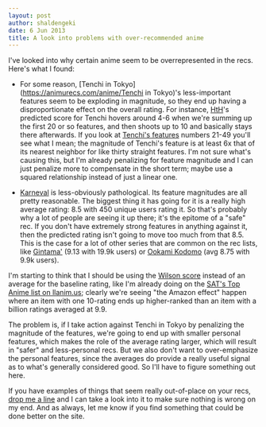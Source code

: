```yaml
---
layout: post
author: shaldengeki
date: 6 Jun 2013
title: A look into problems with over-recommended anime
---
```


I've looked into why certain anime seem to be overrepresented in the recs. Here's what I found:

- For some reason, [Tenchi in Tokyo](https://animurecs.com/anime/Tenchi in Tokyo)'s less-important features seem to be exploding in magnitude, so they end up having a disproportionate effect on the overall rating. For instance, [HtH](https://animurecs.com/users/HtH)'s predicted score for Tenchi hovers around 4-6 when we're summing up the first 20 or so features, and then shoots up to 10 and basically stays there afterwards. If you look at [Tenchi's features](http://llanim.us:6275/svd/animeFeatures) numbers 21-49 you'll see what I mean; the magnitude of Tenchi's feature is at least 6x that of its nearest neighbor for like thirty straight features. I'm not sure what's causing this, but I'm already penalizing for feature magnitude and I can just penalize more to compensate in the short term; maybe use a squared relationship instead of just a linear one.

- [Karneval](https://animurecs.com/anime/Karneval) is less-obviously pathological. Its feature magnitudes are all pretty reasonable. The biggest thing it has going for it is a really high average rating: 8.5 with 450 unique users rating it. So that's probably why a lot of people are seeing it up there; it's the epitome of a "safe" rec. If you don't have extremely strong features in anything against it, then the predicted rating isn't going to move too much from that 8.5. This is the case for a lot of other series that are common on the rec lists, like [Gintama'](https://animurecs.com/anime/Gintama') (9.13 with 19.9k users) or [Ookami Kodomo](https://animurecs.com/anime/Ookami%2520Kodomo%2520no%2520Ame%2520to%2520Yuki/show/) (avg 8.75 with 9.9k users).

I'm starting to think that I should be using the [Wilson score](http://www.evanmiller.org/how-not-to-sort-by-average-rating.html) instead of an average for the baseline rating, like I'm already doing on the [SAT's Top Anime list on llanim.us](http://llanim.us/satTopAnime.php); clearly we're seeing "the Amazon effect" happen where an item with one 10-rating ends up higher-ranked than an item with a billion ratings averaged at 9.9.

The problem is, if I take action against Tenchi in Tokyo by penalizing the magnitude of the features, we're going to end up with smaller personal features, which makes the role of the average rating larger, which will result in "safer" and less-personal recs. But we also don't want to over-emphasize the personal features, since the averages do provide a really useful signal as to what's generally considered good. So I'll have to figure something out here.

If you have examples of things that seem really out-of-place on your recs, [drop me a line](https://animurecs.com/users/shaldengeki) and I can take a look into it to make sure nothing is wrong on my end. And as always, let me know if you find something that could be done better on the site.